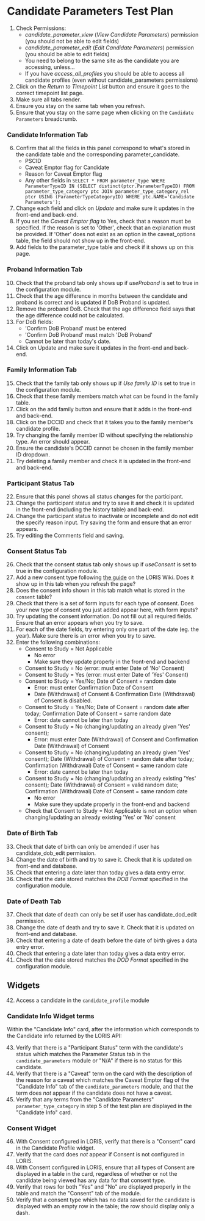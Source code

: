 # Candidate Parameters Test Plan

1. Check Permissions:
    * _candidate_parameter_view_ (_View Candidate Parameters_) permission (you should not be able to edit fields)
	* _candidate_parameter_edit_ (_Edit Candidate Parameters_) permission (you should be able to edit fields)
	* You need to belong to the same site as the candidate you are accessing, unless...
	* If you have _access_all_profiles_ you should be able to access all candidate profiles (even without candidate_parameters permissions)
2. Click on the *Return to Timepoint List* button and ensure it goes to the correct timepoint list page.
3. Make sure all tabs render.
4. Ensure you stay on the same tab when you refresh.
5. Ensure that you stay on the same page when clicking on the `Candidate Parameters` breadcrumb.

### Candidate Information Tab
6. Confirm that all the fields in this panel correspond to what's stored in the candidate table and the corresponding parameter_candidate.
	* PSCID
	* Caveat Emptor flag for Candidate
	* Reason for Caveat Emptor flag
	* Any other fields in `SELECT * FROM parameter_type WHERE ParameterTypeID IN (SELECT distinct(ptcr.ParameterTypeID) FROM parameter_type_category ptc JOIN parameter_type_category_rel ptcr USING (ParameterTypeCategoryID) WHERE ptc.NAME='Candidate Parameters');`
7. Change each field and click on *Update* and make sure it updates in the front-end and back-end.
8. If you set the *Caveat Emptor flag* to Yes, check that a reason must be specified. If the reason is set to 'Other', check that an explanation must be provided. If 'Other' does not exist as an option in the caveat_options table, the field should not show up in the front-end.
9. Add fields to the parameter_type table and check if it shows up on this page.

### Proband Information Tab
10. Check that the proband tab only shows up if _useProband_ is set to true in the configuration module.
11. Check that the age difference in months between the candidate and proband is correct and is updated if DoB Proband is updated.
12. Remove the proband DoB. Check that the age difference field says that the age difference could not be calculated.
13. For DoB fields:
    * 'Confirm DoB Proband' must be entered
    * 'Confirm DoB Proband' must match 'DoB Proband'
    * Cannot be later than today's date.
14. Click on Update and make sure it updates in the front-end and back-end.

### Family Information Tab
15. Check that the family tab only shows up if _Use family ID_ is set to true in the configuration module.
16. Check that these family members match what can be found in the family table.
17. Click on the add family button and ensure that it adds in the front-end and back-end.
18. Click on the DCCID and check that it takes you to the family member's candidate profile.
19. Try changing the family member ID without specifying the relationship type. An error should appear.
20. Ensure the candidate's DCCID cannot be chosen in the family member ID dropdown.
21. Try deleting a family member and check it is updated in the front-end and back-end.

### Participant Status Tab
22. Ensure that this panel shows all status changes for the participant.
23. Change the participant status and try to save it and check it is updated in the front-end (including the history table) and back-end.
24. Change the participant status to inactivate or incomplete and do not edit the specify reason input. Try saving the form and ensure that an error appears.
25. Try editing the Comments field and saving.

### Consent Status Tab
26. Check that the consent status tab only shows up if _useConsent_ is set to true in the configuration module.
27. Add a new consent type following [the guide](https://github.com/aces/Loris/wiki/Candidate-Information-Page) on the LORIS Wiki. Does it show up in this tab when you refresh the page?
28. Does the consent info shown in this tab match what is stored in the `consent` table?
29. Check that there is a set of form inputs for each type of consent. Does your new type of consent you just added appear here, with form inputs?
30. Try updating the consent information. Do not fill out all required fields. Ensure that an error appears when you try to save.
31. For each of the date fields, try entering only one part of the date (eg. the year). Make sure there is an error when you try to save.
32. Enter the following combinations:
    * Consent to Study = Not Applicable 
        * No error 
        * Make sure they update properly in the front-end and backend
    * Consent to Study = No  (error: must enter Date of 'No' Consent)
    * Consent to Study = Yes (error: must enter Date of 'Yes' Consent)
    * Consent to Study = Yes/No; Date of Consent = random date
        * Error: must enter Confirmation Date of Consent
        * Date (Withdrawal) of Consent & Confirmation Date (Withdrawal) of Consent is disabled.
    * Consent to Study = Yes/No; Date of Consent = random date after today; Confirmation Date of Consent = same random date
        * Error: date cannot be later than today
    * Consent to Study = No (changing/updating an already given 'Yes' consent);
        * Error: must enter Date (Withdrawal) of Consent and Confirmation Date (Withdrawal) of Consent
    * Consent to Study = No (changing/updating an already given 'Yes' consent);  Date (Withdrawal) of Consent = random date after today; Confirmation (Withdrawal) Date of Consent = same random date
        * Error: date cannot be later than today
    * Consent to Study = No (changing/updating an already existing 'Yes' consent); Date (Withdrawal) of Consent = valid random date; Confirmation (Withdrawal) Date of Consent = same random date
        * No error
        * Make sure they update properly in the front-end and backend
    * Check that Consent to Study = Not Applicable is not an option when changing/updating an already existing 'Yes' or 'No' consent

### Date of Birth Tab
33. Check that date of birth can only be amended if user has candidate_dob_edit permission.
34. Change the date of birth and try to save it. Check that it is updated on front-end and database.
35. Check that entering a date later than today gives a data entry error.
36. Check that the date stored matches the _DOB Format_ specified in the configuration module. 

### Date of Death Tab
37. Check that date of death can only be set if user has candidate_dod_edit permission.
38. Change the date of death and try to save it. Check that it is updated on front-end and database.
39. Check that entering a date of death before the date of birth gives a data entry error.
40. Check that entering a date later than today gives a data entry error.
41. Check that the date stored matches the _DOD Format_ specified in the configuration module.

## Widgets
42. Access a candidate in the `candidate_profile` module

### Candidate Info Widget terms

Within the "Candidate Info" card, after the information which
corresponds to the Candidate info returned by the LORIS API:

43. Verify that there is a "Participant Status" term with the candidate's
    status which matches the Parameter Status tab in the `candidate_parameters`
    module or "N/A" if there is no status for this candidate.
44. Verify that there is a "Caveat" term on the card with the
    description of the reason for a caveat which matches the
    Caveat Emptor flag of the "Candidate Info" tab of the
    `candidate_parameters` module, and that the term does *not*
    appear if the candidate does not have a caveat.
45. Verify that any terms from the "Candidate Parameters"
    `parameter_type_category` in step 5 of the test plan are displayed
    in the "Candidate Info" card.

### Consent Widget

46. With Consent configured in LORIS, verify that there is a
   "Consent" card in the Candidate Profile widget.
47. Verify that the card does *not* appear if Consent is
    not configured in LORIS.
48. With Consent configured in LORIS, ensure that all types
    of Consent are displayed in a table in the card, regardless
    of whether or not the candidate being viewed has any
    data for that consent type.
49. Verify that rows for both "Yes" and "No" are displayed
    properly in the table and match the "Consent" tab of
    the module.
50. Verify that a consent type which has no data saved
    for the candidate is displayed with an empty row in
    the table; the row should display only a dash.

